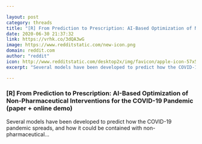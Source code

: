 ```yaml
---

layout: post
category: threads
title: "[R] From Prediction to Prescription: AI-Based Optimization of Non-Pharmaceutical Interventions for the COVID-19 Pandemic (paper + online demo)"
date: 2020-06-30 21:37:32
link: https://vrhk.co/3dQA3wG
image: https://www.redditstatic.com/new-icon.png
domain: reddit.com
author: "reddit"
icon: http://www.redditstatic.com/desktop2x/img/favicon/apple-icon-57x57.png
excerpt: "Several models have been developed to predict how the COVID-19 pandemic spreads, and how it could be contained with non-pharmaceutical..."

---
```


### [R] From Prediction to Prescription: AI-Based Optimization of Non-Pharmaceutical Interventions for the COVID-19 Pandemic (paper + online demo)

Several models have been developed to predict how the COVID-19 pandemic spreads, and how it could be contained with non-pharmaceutical...